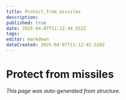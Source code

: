 ```yaml
---
title: Protect_from_missiles
description: 
published: true
date: 2025-04-07T11:12:44.552Z
tags: 
editor: markdown
dateCreated: 2025-04-07T11:12:42.528Z
---
```


# Protect from missiles

*This page was auto-generated from structure.*